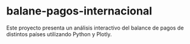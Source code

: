 # balane-pagos-internacional
Este proyecto presenta un análisis interactivo del balance de pagos de distintos países utilizando Python y Plotly.
